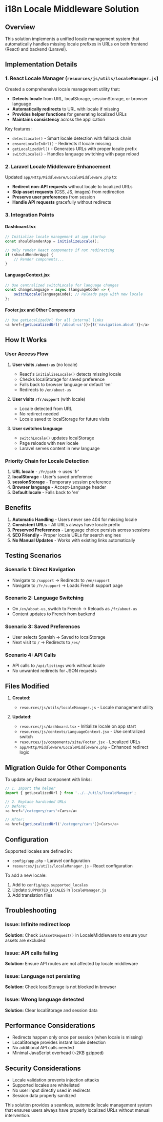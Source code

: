 # i18n Locale Middleware Solution

## Overview
This solution implements a unified locale management system that automatically handles missing locale prefixes in URLs on both frontend (React) and backend (Laravel).

## Implementation Details

### 1. React Locale Manager (`resources/js/utils/localeManager.js`)
Created a comprehensive locale management utility that:
- **Detects locale** from URL, localStorage, sessionStorage, or browser language
- **Automatically redirects** to URL with locale if missing
- **Provides helper functions** for generating localized URLs
- **Maintains consistency** across the application

Key features:
- `detectLocale()` - Smart locale detection with fallback chain
- `ensureLocaleInUrl()` - Redirects if locale missing
- `getLocalizedUrl()` - Generates URLs with proper locale prefix
- `switchLocale()` - Handles language switching with page reload

### 2. Laravel Locale Middleware Enhancement
Updated `app/Http/Middleware/LocaleMiddleware.php` to:
- **Redirect non-API requests** without locale to localized URLs
- **Skip asset requests** (CSS, JS, images) from redirection
- **Preserve user preferences** from session
- **Handle API requests** gracefully without redirects

### 3. Integration Points

#### Dashboard.tsx
```javascript
// Initialize locale management at app startup
const shouldRenderApp = initializeLocale();

// Only render React components if not redirecting
if (shouldRenderApp) {
    // Render components...
}
```

#### LanguageContext.jsx
```javascript
// Use centralized switchLocale for language changes
const changeLanguage = async (languageCode) => {
    switchLocale(languageCode); // Reloads page with new locale
};
```

#### Footer.jsx and Other Components
```javascript
// Use getLocalizedUrl for all internal links
<a href={getLocalizedUrl('/about-us')}>{t('navigation.about')}</a>
```

## How It Works

### User Access Flow

1. **User visits `/about-us`** (no locale)
   - React's `initializeLocale()` detects missing locale
   - Checks localStorage for saved preference
   - Falls back to browser language or default 'en'
   - Redirects to `/en/about-us`

2. **User visits `/fr/support`** (with locale)
   - Locale detected from URL
   - No redirect needed
   - Locale saved to localStorage for future visits

3. **User switches language**
   - `switchLocale()` updates localStorage
   - Page reloads with new locale
   - Laravel serves content in new language

### Priority Chain for Locale Detection

1. **URL locale** - `/fr/path` → uses 'fr'
2. **localStorage** - User's saved preference
3. **sessionStorage** - Temporary session preference
4. **Browser language** - Accept-Language header
5. **Default locale** - Falls back to 'en'

## Benefits

1. **Automatic Handling** - Users never see 404 for missing locale
2. **Consistent URLs** - All URLs always have locale prefix
3. **Preserved Preferences** - Language choice persists across sessions
4. **SEO Friendly** - Proper locale URLs for search engines
5. **No Manual Updates** - Works with existing links automatically

## Testing Scenarios

### Scenario 1: Direct Navigation
- Navigate to `/support` → Redirects to `/en/support`
- Navigate to `/fr/support` → Loads French support page

### Scenario 2: Language Switching
- On `/en/about-us`, switch to French → Reloads as `/fr/about-us`
- Content updates to French from backend

### Scenario 3: Saved Preferences
- User selects Spanish → Saved to localStorage
- Next visit to `/` → Redirects to `/es/`

### Scenario 4: API Calls
- API calls to `/api/listings` work without locale
- No unwanted redirects for JSON requests

## Files Modified

1. **Created:**
   - `resources/js/utils/localeManager.js` - Locale management utility

2. **Updated:**
   - `resources/js/dashboard.tsx` - Initialize locale on app start
   - `resources/js/contexts/LanguageContext.jsx` - Use centralized switch
   - `resources/js/components/site/Footer.jsx` - Localized URLs
   - `app/Http/Middleware/LocaleMiddleware.php` - Enhanced redirect logic

## Migration Guide for Other Components

To update any React component with links:

```javascript
// 1. Import the helper
import { getLocalizedUrl } from '../../utils/localeManager';

// 2. Replace hardcoded URLs
// Before:
<a href="/category/cars">Cars</a>

// After:
<a href={getLocalizedUrl('/category/cars')}>Cars</a>
```

## Configuration

Supported locales are defined in:
- `config/app.php` - Laravel configuration
- `resources/js/utils/localeManager.js` - React configuration

To add a new locale:
1. Add to `config/app.supported_locales`
2. Update `SUPPORTED_LOCALES` in `localeManager.js`
3. Add translation files

## Troubleshooting

### Issue: Infinite redirect loop
**Solution:** Check `isAssetRequest()` in LocaleMiddleware to ensure your assets are excluded

### Issue: API calls failing
**Solution:** Ensure API routes are not affected by locale middleware

### Issue: Language not persisting
**Solution:** Check localStorage is not blocked in browser

### Issue: Wrong language detected
**Solution:** Clear localStorage and session data

## Performance Considerations

- Redirects happen only once per session (when locale is missing)
- LocalStorage provides instant locale detection
- No additional API calls needed
- Minimal JavaScript overhead (~2KB gzipped)

## Security Considerations

- Locale validation prevents injection attacks
- Supported locales are whitelisted
- No user input directly used in redirects
- Session data properly sanitized

This solution provides a seamless, automatic locale management system that ensures users always have properly localized URLs without manual intervention.